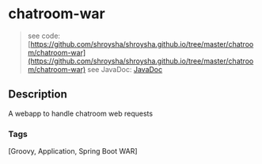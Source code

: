 # chatroom-war
> see code: [https://github.com/shroysha/shroysha.github.io/tree/master/chatroom/chatroom-war](https://github.com/shroysha/shroysha.github.io/tree/master/chatroom/chatroom-war)
> see JavaDoc: [JavaDoc](docs/javadoc/index.html)

## Description
A webapp to handle chatroom web requests

### Tags
[Groovy, Application, Spring Boot WAR]
